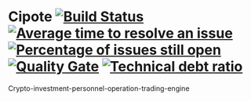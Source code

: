 # Cipote [![Build Status](https://travis-ci.org/nakyl/cipote.svg?branch=master)](https://travis-ci.org/nakyl/cipote) [![Average time to resolve an issue](http://isitmaintained.com/badge/resolution/nakyl/cipote.svg)](http://isitmaintained.com/project/nakyl/cipote "Average time to resolve an issue") [![Percentage of issues still open](http://isitmaintained.com/badge/open/nakyl/cipote.svg)](http://isitmaintained.com/project/nakyl/cipote "Percentage of issues still open") [![Quality Gate](https://sonarcloud.io/api/badges/gate?key=org.springframework.boot:cipote)](https://sonarcloud.io/dashboard?id=org.springframework.boot%3Acipote) [![Technical debt ratio](https://sonarqube.com/api/badges/measure?key=org.springframework.boot:cipote&metric=sqale_debt_ratio)](https://sonarcloud.io/dashboard?id=org.springframework.boot%3Acipote)   
 
Crypto-investment-personnel-operation-trading-engine
